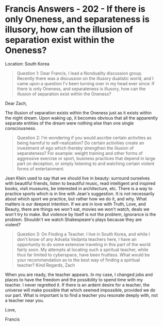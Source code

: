 # Francis Answers - 202 - If there is only Oneness, and separateness is illusory, how can the illusion of separation exist within the Oneness? 

Location: South Korea

>Question 1: Dear Francis, I lead a Nonduality discussion group. Recently there was a discussion on the illusory dualistic world, and I came upon a question I'v been turning over in my head ever since: If there is only Oneness, and separateness is illusory, how can the illusion of separation exist within the Oneness?

Dear Zach,

The illusion of separation exists within the Oneness just as it exists within the night dream. Upon waking up, it becomes obvious that all the apparently separate entities of the dream were nothing else than one single consciousness.

>Question 2: I'm wondering if you would ascribe certain activities as being harmful to self-realization? Do certain activities create an investment of ego which thereby strengthen the illusion of separateness? For example: weight training and other forms of aggressive exercise or sport, business practices that depend in large part on deception, or simply listening to and watching certain violent forms of entertainment.

Jean Klein used to say that we should live in beauty: surround ourselves with beautiful friends, listen to beautiful music, read intelligent and inspired books, visit museums, be interested in architecture, etc. There is a way to practice sports which is in line with Jean's suggestion. It is not necessarily about which sport we practice, but rather how we do it, and why. What matters is our deepest intention. If we are in love with Truth, Love, and Beauty, there are things we won't eat, movies we won't watch, deals we won't try to make. But violence by itself is not the problem, ignorance is the problem. Shouldn't we watch Shakespeare's plays because they are violent?

>Question 3: On Finding a Teacher. I live in South Korea, and while I don't know of any Advaita Vedanta teachers here, I have an opportunity to do some extensive traveling in this part of the world fairly soon. My attempts at locating such a spiritual teacher, while thus far limited to cyberspace, have been fruitless. What would be your recommendation as to the best way of finding a spiritual teacher? Kind Regards, Zach

When you are ready, the teacher appears. In my case, I changed jobs and places to have the freedom and the possibility to spend time with my teacher. I never regretted it. If there is an ardent desire for a teacher, the universe will make possible that which seemed impossible, provided we do our part. What is important is to find a teacher you resonate deeply with, not a teacher near you.

Love,

Francis

